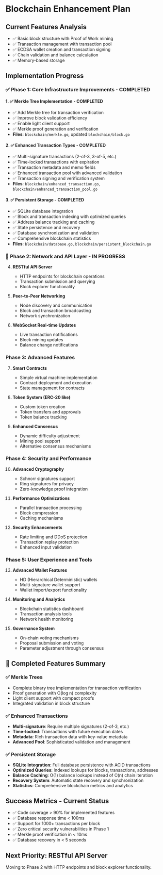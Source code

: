 # Blockchain Enhancement Plan

## Current Features Analysis
- ✅ Basic block structure with Proof of Work mining
- ✅ Transaction management with transaction pool
- ✅ ECDSA wallet creation and transaction signing
- ✅ Chain validation and balance calculation
- ✅ Memory-based storage

## Implementation Progress

### ✅ Phase 1: Core Infrastructure Improvements - COMPLETED

#### 1. ✅ **Merkle Tree Implementation** - COMPLETED
   - ✅ Add Merkle tree for transaction verification
   - ✅ Improve block validation efficiency  
   - ✅ Enable light client support
   - ✅ Merkle proof generation and verification
   - **Files**: `blockchain/merkle.go`, updated `blockchain/block.go`

#### 2. ✅ **Enhanced Transaction Types** - COMPLETED
   - ✅ Multi-signature transactions (2-of-3, 3-of-5, etc.)
   - ✅ Time-locked transactions with expiration
   - ✅ Transaction metadata and memo fields
   - ✅ Enhanced transaction pool with advanced validation
   - ✅ Transaction signing and verification system
   - **Files**: `blockchain/enhanced_transaction.go`, `blockchain/enhanced_transaction_pool.go`

#### 3. ✅ **Persistent Storage** - COMPLETED
   - ✅ SQLite database integration
   - ✅ Block and transaction indexing with optimized queries
   - ✅ Address balance tracking and caching
   - ✅ State persistence and recovery
   - ✅ Database synchronization and validation
   - ✅ Comprehensive blockchain statistics
   - **Files**: `blockchain/database.go`, `blockchain/persistent_blockchain.go`

### 🚧 Phase 2: Network and API Layer - IN PROGRESS

4. **RESTful API Server**
   - HTTP endpoints for blockchain operations
   - Transaction submission and querying
   - Block explorer functionality

5. **Peer-to-Peer Networking**
   - Node discovery and communication
   - Block and transaction broadcasting
   - Network synchronization

6. **WebSocket Real-time Updates**
   - Live transaction notifications
   - Block mining updates
   - Balance change notifications

### Phase 3: Advanced Features
7. **Smart Contracts**
   - Simple virtual machine implementation
   - Contract deployment and execution
   - State management for contracts

8. **Token System (ERC-20 like)**
   - Custom token creation
   - Token transfers and approvals
   - Token balance tracking

9. **Enhanced Consensus**
   - Dynamic difficulty adjustment
   - Mining pool support
   - Alternative consensus mechanisms

### Phase 4: Security and Performance
10. **Advanced Cryptography**
    - Schnorr signatures support
    - Ring signatures for privacy
    - Zero-knowledge proof integration

11. **Performance Optimizations**
    - Parallel transaction processing
    - Block compression
    - Caching mechanisms

12. **Security Enhancements**
    - Rate limiting and DDoS protection
    - Transaction replay protection
    - Enhanced input validation

### Phase 5: User Experience and Tools
13. **Advanced Wallet Features**
    - HD (Hierarchical Deterministic) wallets
    - Multi-signature wallet support
    - Wallet import/export functionality

14. **Monitoring and Analytics**
    - Blockchain statistics dashboard
    - Transaction analysis tools
    - Network health monitoring

15. **Governance System**
    - On-chain voting mechanisms
    - Proposal submission and voting
    - Parameter adjustment through consensus

## 🎉 Completed Features Summary

### ✅ **Merkle Trees** 
- Complete binary tree implementation for transaction verification
- Proof generation with O(log n) complexity
- Light client support with compact proofs
- Integrated validation in block structure

### ✅ **Enhanced Transactions**
- **Multi-signature**: Require multiple signatures (2-of-3, etc.)
- **Time-locked**: Transactions with future execution dates
- **Metadata**: Rich transaction data with key-value metadata
- **Advanced Pool**: Sophisticated validation and management

### ✅ **Persistent Storage**
- **SQLite Integration**: Full database persistence with ACID transactions
- **Optimized Queries**: Indexed lookups for blocks, transactions, addresses
- **Balance Caching**: O(1) balance lookups instead of O(n) chain iteration
- **Recovery System**: Automatic state recovery and synchronization
- **Statistics**: Comprehensive blockchain metrics and analytics

## Success Metrics - Current Status
- ✅ Code coverage > 90% for implemented features
- ✅ Database response time < 100ms 
- ✅ Support for 1000+ transactions per block
- ✅ Zero critical security vulnerabilities in Phase 1
- ✅ Merkle proof verification in < 10ms
- ✅ Database recovery in < 5 seconds

## Next Priority: RESTful API Server
Moving to Phase 2 with HTTP endpoints and block explorer functionality.